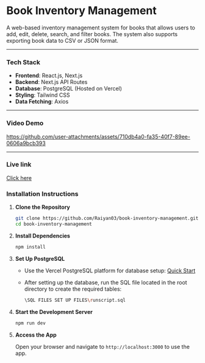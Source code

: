 # **Book Inventory Management**

A web-based inventory management system for books that allows users to add, edit, delete, search, and filter books. The system also supports exporting book data to CSV or JSON format.

---

### **Tech Stack**

- **Frontend**: React.js, Next.js
- **Backend**: Next.js API Routes
- **Database**: PostgreSQL (Hosted on Vercel)
- **Styling**: Tailwind CSS
- **Data Fetching**: Axios

---

### **Video Demo**

https://github.com/user-attachments/assets/710db4a0-fa35-40f7-89ee-0606a9bcb393

---

### **Live link**
[Click here](https://book-inventory-management-jade.vercel.app/)

### **Installation Instructions**

1. **Clone the Repository**

   ```bash
   git clone https://github.com/Raiyan03/book-inventory-management.git
   cd book-inventory-management
   ```

2. **Install Dependencies**

   ```bash
   npm install
   ```

3. **Set Up PostgreSQL**

   - Use the Vercel PostgreSQL platform for database setup: [Quick Start](https://vercel.com/docs/storage/vercel-postgres/quickstart)
   - After setting up the database, run the SQL file located in the root directory to create the required tables:

     ```bash
     \SQL FILES SET UP FILES\runscript.sql
     ```

4. **Start the Development Server**

   ```bash
   npm run dev
   ```

5. **Access the App**

   Open your browser and navigate to `http://localhost:3000` to use the app.
